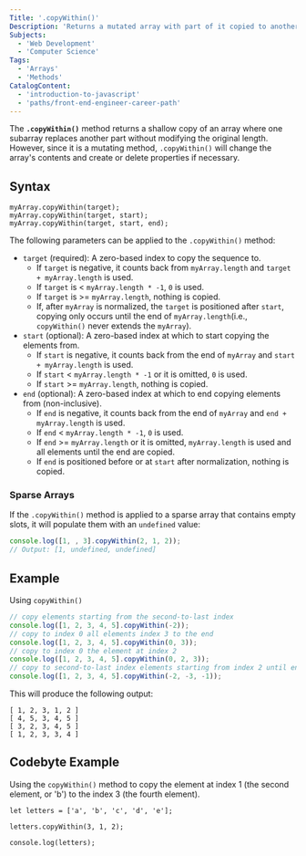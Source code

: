 ```yaml
---
Title: '.copyWithin()'
Description: 'Returns a mutated array with part of it copied to another location in the same array, and its length unchanged.'
Subjects:
  - 'Web Development'
  - 'Computer Science'
Tags:
  - 'Arrays'
  - 'Methods'
CatalogContent:
  - 'introduction-to-javascript'
  - 'paths/front-end-engineer-career-path'
---
```


The **`.copyWithin()`** method returns a shallow copy of an array where one subarray replaces another part without modifying the original length. However, since it is a mutating method, `.copyWithin()` will change the array's contents and create or delete properties if necessary.

## Syntax

```pseudo
myArray.copyWithin(target);
myArray.copyWithin(target, start);
myArray.copyWithin(target, start, end);
```

The following parameters can be applied to the `.copyWithin()` method:
- `target` (required): A zero-based index to copy the sequence to. 
  - If  `target` is negative, it counts back from `myArray.length` and `target + myArray.length` is used.
  - If `target` is < `myArray.length * -1`, `0` is used.
  - If `target` is >= `myArray.length`, nothing is copied. 
  - If, after `myArray` is normalized, the `target` is positioned after `start`, copying only occurs until the end of `myArray.length`(i.e., `copyWithin()` never extends the `myArray`).
- `start` (optional): A zero-based index at which to start copying the elements from.
  - If `start` is negative, it counts back from the end of `myArray` and `start + myArray.length` is used.
  - If `start` < `myArray.length * -1` or it is omitted, `0` is used. 
  - If `start` >= `myArray.length`, nothing is copied. 
- `end` (optional):  A zero-based index at which to end copying elements from (non-inclusive).
  - If `end` is negative, it counts back from the end of `myArray` and `end + myArray.length` is used.
  - If `end` < `myArray.length * -1`, `0` is used.
  - If `end` >= `myArray.length` or it is omitted, `myArray.length` is used and all elements until the end are copied.
  - If `end` is positioned before or at `start` after normalization, nothing is copied.

### Sparse Arrays

If the `.copyWithin()` method is applied to a sparse array that contains empty slots, it will populate them with an `undefined` value:

```js
console.log([1, , 3].copyWithin(2, 1, 2)); 
// Output: [1, undefined, undefined]
```

## Example

Using `copyWithin()`

```js
// copy elements starting from the second-to-last index
console.log([1, 2, 3, 4, 5].copyWithin(-2));
// copy to index 0 all elements index 3 to the end
console.log([1, 2, 3, 4, 5].copyWithin(0, 3));
// copy to index 0 the element at index 2
console.log([1, 2, 3, 4, 5].copyWithin(0, 2, 3));
// copy to second-to-last index elements starting from index 2 until end of array
console.log([1, 2, 3, 4, 5].copyWithin(-2, -3, -1));
```

This will produce the following output:

```shell 
[ 1, 2, 3, 1, 2 ]
[ 4, 5, 3, 4, 5 ]
[ 3, 2, 3, 4, 5 ]
[ 1, 2, 3, 3, 4 ]
```

## Codebyte Example

Using the `copyWithin()` method to copy the element at index 1 (the second element, or 'b') to the index 3 (the fourth element).

```codebyte/javascript
let letters = ['a', 'b', 'c', 'd', 'e'];

letters.copyWithin(3, 1, 2);

console.log(letters);
```
